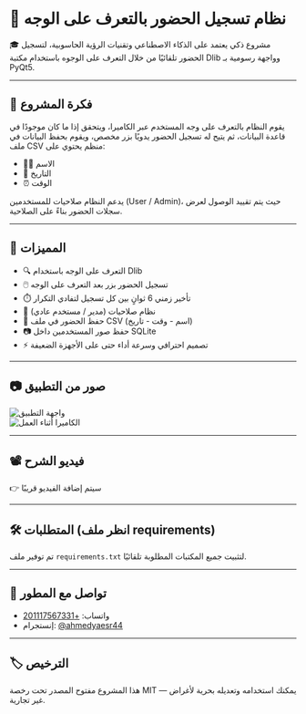
# 🧠 نظام تسجيل الحضور بالتعرف على الوجه

🎓 مشروع ذكي يعتمد على الذكاء الاصطناعي وتقنيات الرؤية الحاسوبية، لتسجيل الحضور تلقائيًا من خلال التعرف على الوجوه باستخدام مكتبة Dlib وواجهة رسومية بـ PyQt5.

---

## 📌 فكرة المشروع

يقوم النظام بالتعرف على وجه المستخدم عبر الكاميرا، ويتحقق إذا ما كان موجودًا في قاعدة البيانات، ثم يتيح له تسجيل الحضور يدويًا بزر مخصص، ويقوم بحفظ البيانات في ملف CSV منظم يحتوي على:

- 🧑‍💼 الاسم
- 📆 التاريخ
- ⏰ الوقت

يدعم النظام صلاحيات للمستخدمين (User / Admin)، حيث يتم تقييد الوصول لعرض سجلات الحضور بناءً على الصلاحية.

---

## 🚀 المميزات

- 🔍 التعرف على الوجه باستخدام Dlib
- 🖱️ تسجيل الحضور بزر بعد التعرف على الوجه
- ⏱️ تأخير زمني 6 ثوانٍ بين كل تسجيل لتفادي التكرار
- 🔐 نظام صلاحيات (مدير / مستخدم عادي)
- 📁 حفظ الحضور في ملف CSV (اسم - وقت - تاريخ)
- 📷 حفظ صور المستخدمين داخل SQLite
- ⚡ تصميم احترافي وسرعة أداء حتى على الأجهزة الضعيفة

---

## 📷 صور من التطبيق

![واجهة التطبيق](https://i.postimg.cc/PrqYc8xS/image.png)  
![الكاميرا أثناء العمل](https://i.postimg.cc/q7qFv7jw/image.png)

---

## 📽️ فيديو الشرح

👉 سيتم إضافة الفيديو قريبًا

---

## 🛠️ المتطلبات (انظر ملف requirements)

تم توفير ملف `requirements.txt` لتثبيت جميع المكتبات المطلوبة تلقائيًا.

---

## 📩 تواصل مع المطور

- واتساب: [+201117567331](https://wa.me/201117567331)
- إنستجرام: [@ahmedyaesr44](https://www.instagram.com/ahmedyaesr44/)

---

## 🏷️ الترخيص

هذا المشروع مفتوح المصدر تحت رخصة MIT — يمكنك استخدامه وتعديله بحرية لأغراض غير تجارية.
